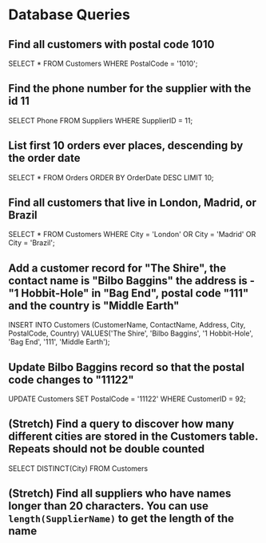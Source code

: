 # Database Queries

## Find all customers with postal code 1010

SELECT * FROM Customers WHERE PostalCode = '1010';

## Find the phone number for the supplier with the id 11

SELECT Phone FROM Suppliers WHERE SupplierID = 11;

## List first 10 orders ever places, descending by the order date

SELECT * FROM Orders ORDER BY OrderDate DESC LIMIT 10;

## Find all customers that live in London, Madrid, or Brazil

SELECT * FROM Customers WHERE City = 'London' OR City = 'Madrid' OR City = 'Brazil';

## Add a customer record for "The Shire", the contact name is "Bilbo Baggins" the address is -"1 Hobbit-Hole" in "Bag End", postal code "111" and the country is "Middle Earth"

INSERT INTO Customers (CustomerName, ContactName, Address, City, PostalCode, Country)
	VALUES('The Shire', 'Bilbo Baggins', '1 Hobbit-Hole', 'Bag End', '111', 'Middle Earth');

## Update Bilbo Baggins record so that the postal code changes to "11122"

UPDATE Customers SET PostalCode = '11122' WHERE CustomerID = 92;

## (Stretch) Find a query to discover how many different cities are stored in the Customers table. Repeats should not be double counted

SELECT DISTINCT(City) FROM Customers

## (Stretch) Find all suppliers who have names longer than 20 characters. You can use `length(SupplierName)` to get the length of the name
